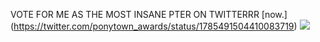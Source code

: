 VOTE FOR ME AS THE MOST INSANE PTER ON TWITTERRR [now.] (https://twitter.com/ponytown_awards/status/1785491504410083719)
![](https://media.discordapp.net/attachments/1016920337788698736/1234492130861519011/2024_04_29_0v4_Kleki.png?ex=6630ede3&is=662f9c63&hm=021ed60da04423882144cdfd418a39227ef02321d8f5273ae8f866bcfb37e3e5&=&format=webp&quality=lossless&width=445&height=350)
